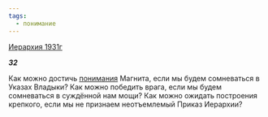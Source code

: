 ```yaml
---
tags:
  - понимание
---
```

[Иерархия 1931г](https://127.0.0.1:4002/agni/1931)

___32___

Как можно достичь [понимания](../../../tags/#понимание) Магнита, если мы будем сомневаться в Указах Владыки? Как можно победить врага, если мы будем сомневаться в суждённой нам мощи? Как можно ожидать построения крепкого, если мы не признаем неотъемлемый Приказ Иерархии?   

